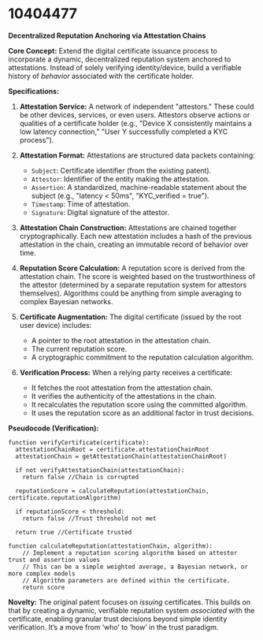 # 10404477

**Decentralized Reputation Anchoring via Attestation Chains**

**Core Concept:** Extend the digital certificate issuance process to incorporate a dynamic, decentralized reputation system anchored to attestations. Instead of solely verifying identity/device, build a verifiable history of *behavior* associated with the certificate holder.

**Specifications:**

1.  **Attestation Service:**  A network of independent "attestors." These could be other devices, services, or even users.  Attestors observe actions or qualities of a certificate holder (e.g., "Device X consistently maintains a low latency connection," "User Y successfully completed a KYC process").

2.  **Attestation Format:**  Attestations are structured data packets containing:
    *   `Subject`: Certificate identifier (from the existing patent).
    *   `Attestor`: Identifier of the entity making the attestation.
    *   `Assertion`:  A standardized, machine-readable statement about the subject (e.g., "latency < 50ms", "KYC_verified = true").
    *   `Timestamp`: Time of attestation.
    *   `Signature`:  Digital signature of the attestor.

3.  **Attestation Chain Construction:**  Attestations are chained together cryptographically. Each new attestation includes a hash of the previous attestation in the chain, creating an immutable record of behavior over time.

4.  **Reputation Score Calculation:** A reputation score is derived from the attestation chain.  The score is weighted based on the trustworthiness of the attestor (determined by a separate reputation system for attestors themselves). Algorithms could be anything from simple averaging to complex Bayesian networks.

5.  **Certificate Augmentation:** The digital certificate (issued by the root user device) includes:
    *   A pointer to the root attestation in the attestation chain.
    *   The current reputation score.
    *   A cryptographic commitment to the reputation calculation algorithm.

6.  **Verification Process:** When a relying party receives a certificate:
    *   It fetches the root attestation from the attestation chain.
    *   It verifies the authenticity of the attestations in the chain.
    *   It recalculates the reputation score using the committed algorithm.
    *   It uses the reputation score as an additional factor in trust decisions.

**Pseudocode (Verification):**

```
function verifyCertificate(certificate):
  attestationChainRoot = certificate.attestationChainRoot
  attestationChain = getAttestationChain(attestationChainRoot)
  
  if not verifyAttestationChain(attestationChain):
    return false //Chain is corrupted
  
  reputationScore = calculateReputation(attestationChain, certificate.reputationAlgorithm)

  if reputationScore < threshold:
    return false //Trust threshold not met

  return true //Certificate trusted

function calculateReputation(attestationChain, algorithm):
    // Implement a reputation scoring algorithm based on attestor trust and assertion values
    // This can be a simple weighted average, a Bayesian network, or more complex models
    // Algorithm parameters are defined within the certificate.
    return score
```

**Novelty:** The original patent focuses on *issuing* certificates.  This builds on that by creating a dynamic, verifiable reputation system *associated* with the certificate, enabling granular trust decisions beyond simple identity verification. It’s a move from ‘who’ to ‘how’ in the trust paradigm.